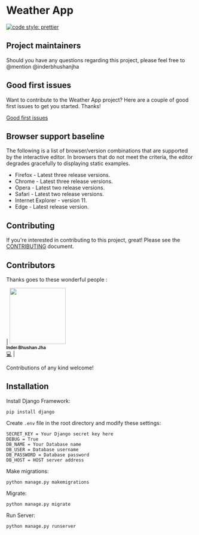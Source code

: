 # Weather App

[![code style: prettier](https://img.shields.io/badge/code_style-prettier-ff69b4.svg?style=flat-square)](https://github.com/prettier/prettier)


## Project maintainers

Should you have any questions regarding this project, please feel free to @mention @inderbhushanjha

## Good first issues

Want to contribute to the Weather App project? Here are a couple of good first issues to get you started. Thanks!

[Good first issues](https://github.com/inderbhushanjha/WeatherForecast/issues)

## Browser support baseline

The following is a list of browser/version combinations that are supported by the interactive editor. In browsers that do not meet the criteria, the editor degrades gracefully to displaying static examples.

-   Firefox - Latest three release versions.
-   Chrome - Latest three release versions.
-   Opera - Latest two release versions.
-   Safari - Latest two release versions.
-   Internet Explorer - version 11.
-   Edge - Latest release version.

## Contributing

If you're interested in contributing to this project, great! Please see the [CONTRIBUTING](CONTRIBUTING.md) document.

## Contributors

Thanks goes to these wonderful people :

<!-- ALL-CONTRIBUTORS-LIST:START - Do not remove or modify this section -->
<!-- prettier-ignore -->
| [<img src="https://avatars3.githubusercontent.com/inderbhushanjha" width="150px;"/><br /><sub><b>Inder Bhushan Jha</b></sub>](https://github.com/inderbhushanjha)<br />[💻](https://github.com/inderbhushanjha/WeatherForecast/commits/main "Code") |
<!-- ALL-CONTRIBUTORS-LIST:END -->

Contributions of any kind welcome!

## Installation

Install Django Framework:

    pip install django
Create ```.env``` file in the root directory and modify these settings:

    SECRET_KEY = Your Django secret key here
    DEBUG = True
    DB_NAME = Your Database name
    DB_USER = Database username
    DB_PASSWORD = Database password
    DB_HOST = HOST server address

Make migrations:

    python manage.py makemigrations
        
Migrate:

    python manage.py migrate
        
Run Server:

    python manage.py runserver
